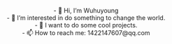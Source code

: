 
<div align="center">
  <br/>
- 👋 Hi, I’m Wuhuyoung
    <br/>
- 👀 I’m interested in do something to change the world.
    <br/>
- 👻 I want to do some cool projects.
    <br/>
- 📫 How to reach me: 1422147607@qq.com
</div>

